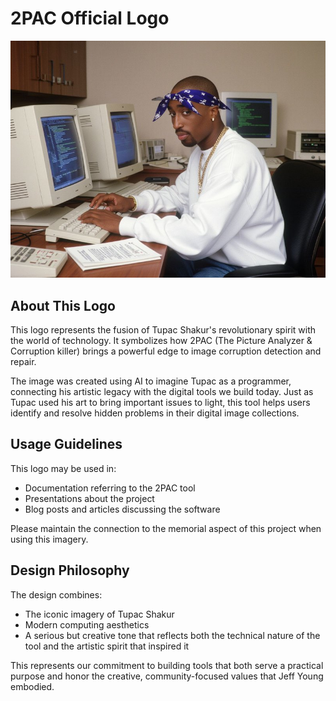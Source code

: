 # 2PAC Official Logo

<div align="center">
<img src="2pac.jpg" alt="2PAC: The Picture Analyzer & Corruption killer" width="600">
</div>

## About This Logo

This logo represents the fusion of Tupac Shakur's revolutionary spirit with the world of technology. It symbolizes how 2PAC (The Picture Analyzer & Corruption killer) brings a powerful edge to image corruption detection and repair.

The image was created using AI to imagine Tupac as a programmer, connecting his artistic legacy with the digital tools we build today. Just as Tupac used his art to bring important issues to light, this tool helps users identify and resolve hidden problems in their digital image collections.

## Usage Guidelines

This logo may be used in:
- Documentation referring to the 2PAC tool
- Presentations about the project
- Blog posts and articles discussing the software

Please maintain the connection to the memorial aspect of this project when using this imagery.

## Design Philosophy

The design combines:
- The iconic imagery of Tupac Shakur
- Modern computing aesthetics
- A serious but creative tone that reflects both the technical nature of the tool and the artistic spirit that inspired it

This represents our commitment to building tools that both serve a practical purpose and honor the creative, community-focused values that Jeff Young embodied.